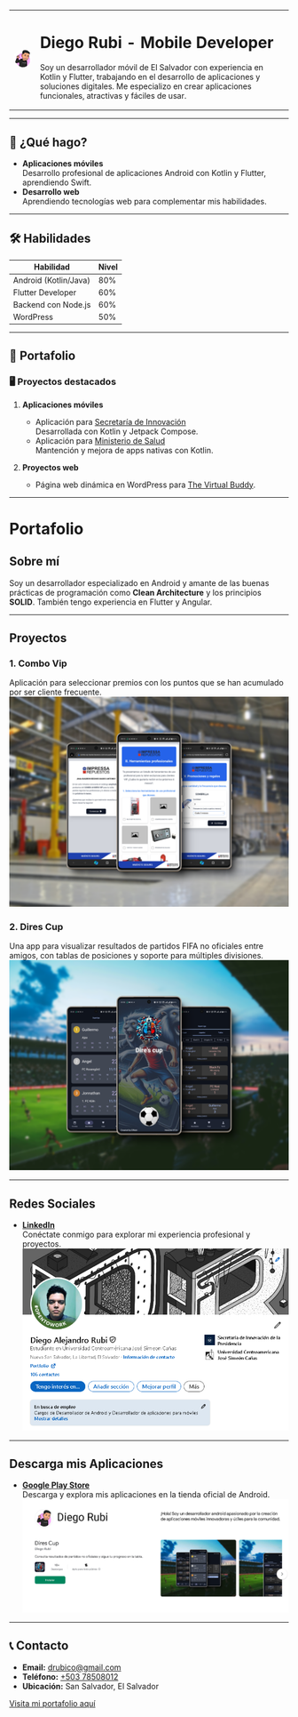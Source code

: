 
<table>
    <tr>
        <td>
            <img src="./assets/images/my-avatar.png" alt="Avatar" width="150" style="border-radius: 50%;">
        </td>
        <td>
            <h1>Diego Rubi - Mobile Developer</h1>
            <p>
                Soy un desarrollador móvil de El Salvador con experiencia en Kotlin y Flutter, 
                trabajando en el desarrollo de aplicaciones y soluciones digitales. Me especializo 
                en crear aplicaciones funcionales, atractivas y fáciles de usar.
            </p>
        </td>
    </tr>
</table>


---

## 💼 ¿Qué hago?

- **Aplicaciones móviles**  
  Desarrollo profesional de aplicaciones Android con Kotlin y Flutter, aprendiendo Swift.
- **Desarrollo web**  
  Aprendiendo tecnologías web para complementar mis habilidades.

---

## 🛠️ Habilidades

| Habilidad               | Nivel |
|-------------------------|-------|
| Android (Kotlin/Java)   | 80%   |
| Flutter Developer       | 60%   |
| Backend con Node.js     | 60%   |
| WordPress               | 50%   |

---

## 📂 Portafolio

### 🖥️ Proyectos destacados

1. **Aplicaciones móviles**  
   - Aplicación para [Secretaría de Innovación](#)  
     Desarrollada con Kotlin y Jetpack Compose.
   - Aplicación para [Ministerio de Salud](#)  
     Mantención y mejora de apps nativas con Kotlin.

2. **Proyectos web**  
   - Página web dinámica en WordPress para [The Virtual Buddy](#).

---
# Portafolio

## Sobre mí  
Soy un desarrollador especializado en Android y amante de las buenas prácticas de programación como **Clean Architecture** y los principios **SOLID**. También tengo experiencia en Flutter y Angular.

---

## Proyectos  
### 1. **Combo Vip**  
Aplicación para seleccionar premios con los puntos que se han acumulado por ser cliente frecuente.  
![Liga SIP](./assets/images/combo-vip.png)

### 2. **Dires Cup**  
Una app para visualizar resultados de partidos FIFA no oficiales entre amigos, con tablas de posiciones y soporte para múltiples divisiones.  
![Dires Cup](./assets/images/direscup.png)


---

## Redes Sociales  
- [**LinkedIn**](https://www.linkedin.com/in/drubico)  
  Conéctate conmigo para explorar mi experiencia profesional y proyectos.  
  ![LinkedIn](./assets/images/placeholder-linkedin.png)

---

## Descarga mis Aplicaciones  
- [**Google Play Store**](https://play.google.com/store/apps/dev?id=5906834204268116327)  
  Descarga y explora mis aplicaciones en la tienda oficial de Android.  
  ![Google Play](./assets/images/placeholder-play-store.png)

---


## 📞 Contacto

- **Email:** [drubico@gmail.com](mailto:drubico@gmail.com)  
- **Teléfono:** [+503 78508012](tel:+50378508012)  
- **Ubicación:** San Salvador, El Salvador  

[Visita mi portafolio aquí](https://drubico.github.io/portfolio/)
